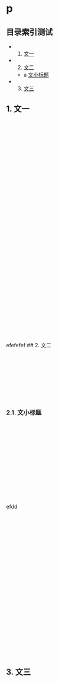 <h1>p</h1>
<h2>目录索引测试</h2>

* 1. [文一](#first)
* 2. [文二](#second)
   * a [文小标题](#secondFirst)  

* 3. [文三](#third)



## 1.  <a name=first></a> 文一
<br>
<br>
<br>
<br>
<br>
<br>
<br>
<br>
<br>
<br>
<br>
<br>
<br>
<br>
<br>
<br>
<br>
<br>
<br>
<br>
<br>
<br>
<br>
<br>
<br>
<br>
<br>
<br>
<br>
<br>
<br>
<br>
<br>
<br>
<br>
efefefef
## 2.  <a name='second'></a> 文二
    
<br>
<br>
<br>
<br>
<br>
<br>
<br>
<br>
<br>

### 2.1. <a name='secondFirst'></a> 文小标题
<br>
<br>
<br>
<br>
<br>
<br>
<br>
<br>
<br>
<br>
<br>
<br>

efdd
<br>
<br>
<br>
<br>
<br>
<br>
<br>
<br>
<br>
<br>
<br>
<br><br>
<br>
<br>
<br>
<br>
<br>
<br>
<br>
<br>
<br>
<br>
<br>


## 3. <a name='third'></a> 文三

<br>
<br>
<br>
<br>
<br>
<br>
<br>
<br>
<br>
<br>
<br>
<br>
<br>
